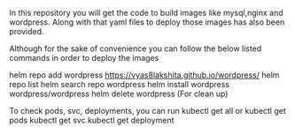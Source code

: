 In this repository you will get the code to build images like mysql,nginx and wordpress. Along with that yaml files to deploy those images has also been provided. 


Although for the sake of convenience you can follow the below listed commands in order to deploy the images  

helm repo add wordpress https://vyas8lakshita.github.io/wordpress/
helm repo list
helm search repo wordpress
helm install wordpress wordpress/wordpress
helm delete wordpress  (For clean up)

To check pods, svc, deployments, you can run 
kubectl get all
      or 
kubectl get pods 
kubectl get svc 
kubectl get deployment

